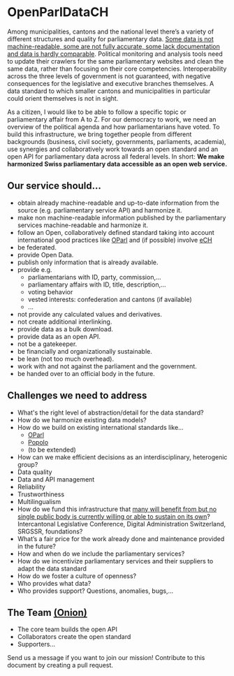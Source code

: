 # OpenParlDataCH
Among municipalities, cantons and the national level there’s a variety of different structures and quality for parliamentary data. [Some data is not machine-readable, some are not fully accurate, some lack documentation and data is hardly comparable](https://docs.google.com/spreadsheets/d/1cHF9qOHYoOcumw03d29mb90T_Elc8aHQrMCEsML88lk/edit?usp=sharing). Political monitoring and analysis tools need to update their crawlers for the same parliamentary websites and clean the same data, rather than focusing on their core competencies. Interoperability across the three levels of government is not guaranteed, with negative consequences for the legislative and executive branches themselves. A data standard to which smaller cantons and municipalities in particular could orient themselves is not in sight.

As a citizen, I would like to be able to follow a specific topic or parliamentary affair from A to Z. For our democracy to work, we need an overview of the political agenda and how parliamentarians have voted. To build this infrastructure, we bring together people from different backgrounds (business, civil society, governments, parliaments, academia), use synergies and collaboratively work towards an open standard and an open API for parliamentary data across all federal levels. In short: **We make harmonized Swiss parliamentary data accessible as an open web service.**

## Our service should…
* obtain already machine-readable and up-to-date information from the source (e.g. parliamentary service API) and harmonize it.
* make non machine-readable information published by the parliamentary services machine-readable and harmonize it.
* follow an Open, collaboratively defined standard taking into account international good practices like [OParl](https://github.com/OParl) and (if possible) involve [eCH](https://www.ech.ch/)
* be federated.
* provide Open Data.
* publish only information that is already available.
* provide e.g.
  * parliamentarians with ID, party, commission,...
  * parliamentary affairs with ID, title, description,...
  * voting behavior
  * vested interests: confederation and cantons (if available)
  * ...
* not provide any calculated values and derivatives.
* not create additional interlinking.
* provide data as a bulk download.
* provide data as an open API.
* not be a gatekeeper.
* be financially and organizationally sustainable.
* be lean (not too much overhead).
* work with and not against the parliament and the government.
* be handed over to an official body in the future.

## Challenges we need to address
* What's the right level of abstraction/detail for the data standard?
* How do we harmonize existing data models?
* How do we build on existing international standards like...
  * [OParl](https://github.com/OParl)
  * [Popolo](https://github.com/popolo-project/popolo-spec)
  * (to be extended)
* How can we make efficient decisions as an interdisciplinary, heterogenic group?
* Data quality
* Data and API management 
* Reliability
* Trustworthiness
* Multilingualism
* How do we fund this infrastructure that [many will benefit from but no single public body is currently willing or able to sustain on its own](https://binary-butterfly.de/artikel/opendata-bisschen-prototyp-und-das-wars-dann/)? Intercantonal Legislative Conference, Digital Administration Switzerland, SRGSSR, foundations?
* What’s a fair price for the work already done and maintenance provided in the future?
* How and when do we include the parliamentary services?
* How do we incentivize parliamentary services and their suppliers to adapt the data standard
* How do we foster a culture of openness?
* Who provides what data?
* Who provides support? Questions, anomalies, bugs,...

## The Team [(Onion)](https://teamonion.works/)
* The core team builds the open API
* Collaborators create the open standard
* Supporters...
  
Send us a message if you want to join our mission! Contribute to this document by creating a pull request.

